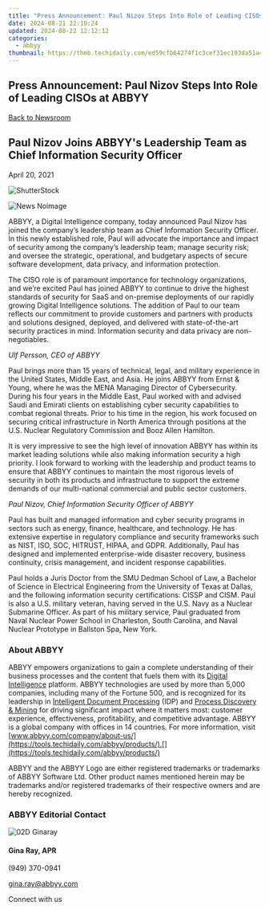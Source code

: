 ```yaml
---
title: "Press Announcement: Paul Nizov Steps Into Role of Leading CISOs at ABBYY"
date: 2024-08-21 22:10:24
updated: 2024-08-22 12:12:12
categories:
  - abbyy
thumbnail: https://thmb.techidaily.com/ed59cfb64274f1c3cef31ec193da51a46dc4b1758c31b372bba92f57a24379da.jpg
---
```


## Press Announcement: Paul Nizov Steps Into Role of Leading CISOs at ABBYY

[Back to Newsroom](https://tools.techidaily.com/abbyy/products/)

## Paul Nizov Joins ABBYY's Leadership Team as Chief Information Security Officer

April 20, 2021

![ShutterStock](https://content.abbyy.com/-/media/project/abbyy/abbyy/branchtemplates/shutterstock_1272462163_1296-x-729.jpg?h=729&iar=0&w=1296)

![News Noimage](https://static1.abbyy.com/abbyycommedia/33654/news-noimage.jpg) 

ABBYY, a Digital Intelligence company, today announced Paul Nizov has joined the company’s leadership team as Chief Information Security Officer. In this newly established role, Paul will advocate the importance and impact of security among the company’s leadership team; manage security risk; and oversee the strategic, operational, and budgetary aspects of secure software development, data privacy, and information protection.

The CISO role is of paramount importance for technology organizations, and we’re excited Paul has joined ABBYY to continue to drive the highest standards of security for SaaS and on-premise deployments of our rapidly growing Digital Intelligence solutions. The addition of Paul to our team reflects our commitment to provide customers and partners with products and solutions designed, deployed, and delivered with state-of-the-art security practices in mind. Information security and data privacy are non-negotiables.

_Ulf Persson, CEO of ABBYY_

Paul brings more than 15 years of technical, legal, and military experience in the United States, Middle East, and Asia. He joins ABBYY from Ernst & Young, where he was the MENA Managing Director of Cybersecurity. During his four years in the Middle East, Paul worked with and advised Saudi and Emirati clients on establishing cyber security capabilities to combat regional threats. Prior to his time in the region, his work focused on securing critical infrastructure in North America through positions at the U.S. Nuclear Regulatory Commission and Booz Allen Hamilton.

It is very impressive to see the high level of innovation ABBYY has within its market leading solutions while also making information security a high priority. I look forward to working with the leadership and product teams to ensure that ABBYY continues to maintain the most rigorous levels of security in both its products and infrastructure to support the extreme demands of our multi-national commercial and public sector customers.

_Paul Nizov, Chief Information Security Officer of ABBYY_

Paul has built and managed information and cyber security programs in sectors such as energy, finance, healthcare, and technology. He has extensive expertise in regulatory compliance and security frameworks such as NIST, ISO, SOC, HITRUST, HIPAA, and GDPR. Additionally, Paul has designed and implemented enterprise-wide disaster recovery, business continuity, crisis management, and incident response capabilities.

Paul holds a Juris Doctor from the SMU Dedman School of Law, a Bachelor of Science in Electrical Engineering from the University of Texas at Dallas, and the following information security certifications: CISSP and CISM. Paul is also a U.S. military veteran, having served in the U.S. Navy as a Nuclear Submarine Officer. As part of his military service, Paul graduated from Naval Nuclear Power School in Charleston, South Carolina, and Naval Nuclear Prototype in Ballston Spa, New York.

### About ABBYY

ABBYY empowers organizations to gain a complete understanding of their business processes and the content that fuels them with its [Digital Intelligence](https://tools.techidaily.com/abbyy/products/) platform. ABBYY technologies are used by more than 5,000 companies, including many of the Fortune 500, and is recognized for its leadership in [Intelligent Document Processing](https://tools.techidaily.com/abbyy/products/) (IDP) and [Process Discovery & Mining](https://tools.techidaily.com/abbyy/products/) for driving significant impact where it matters most: customer experience, effectiveness, profitability, and competitive advantage. ABBYY is a global company with offices in 14 countries. For more information, visit [www.abbyy.com/company/about-us/](https://tools.techidaily.com/abbyy/products/).[](https://tools.techidaily.com/abbyy/products/)

ABBYY and the ABBYY Logo are either registered trademarks or trademarks of ABBYY Software Ltd. Other product names mentioned herein may be trademarks and/or registered trademarks of their respective owners and are hereby recognized.

### ABBYY Editorial Contact

![02D Ginaray](https://static2.abbyy.com/abbyycommedia/23662/02d-ginaray.png)

#### Gina Ray, APR

(949) 370-0941

[gina.ray@abbyy.com](https://tools.techidaily.com/abbyy/products/)

  
Connect with us

<ins class="adsbygoogle"
     style="display:block"
     data-ad-format="autorelaxed"
     data-ad-client="ca-pub-7571918770474297"
     data-ad-slot="1223367746"></ins>



<ins class="adsbygoogle"
     style="display:block"
     data-ad-client="ca-pub-7571918770474297"
     data-ad-slot="8358498916"
     data-ad-format="auto"
     data-full-width-responsive="true"></ins>

